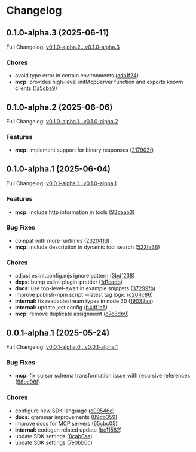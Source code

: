 # Changelog

## 0.1.0-alpha.3 (2025-06-11)

Full Changelog: [v0.1.0-alpha.2...v0.1.0-alpha.3](https://github.com/Romamo/instantly2/compare/v0.1.0-alpha.2...v0.1.0-alpha.3)

### Chores

* avoid type error in certain environments ([ada1f24](https://github.com/Romamo/instantly2/commit/ada1f24c036528d32e4641d9cdbc6530e357fdb4))
* **mcp:** provides high-level initMcpServer function and exports known clients ([1a5cba9](https://github.com/Romamo/instantly2/commit/1a5cba99fa82e7e75c9123f312fae93666d6cbe2))

## 0.1.0-alpha.2 (2025-06-06)

Full Changelog: [v0.1.0-alpha.1...v0.1.0-alpha.2](https://github.com/Romamo/instantly2/compare/v0.1.0-alpha.1...v0.1.0-alpha.2)

### Features

* **mcp:** implement support for binary responses ([217903f](https://github.com/Romamo/instantly2/commit/217903f3e1f85bf0410be198e0761e144627618b))

## 0.1.0-alpha.1 (2025-06-04)

Full Changelog: [v0.0.1-alpha.1...v0.1.0-alpha.1](https://github.com/Romamo/instantly2/compare/v0.0.1-alpha.1...v0.1.0-alpha.1)

### Features

* **mcp:** include http information in tools ([93daab3](https://github.com/Romamo/instantly2/commit/93daab3098bfb01ae8ac10a156f3166dfb8124e5))


### Bug Fixes

* compat with more runtimes ([232041d](https://github.com/Romamo/instantly2/commit/232041ddc81c01850ab4d768245b018d49f2f1c8))
* **mcp:** include description in dynamic tool search ([522fa36](https://github.com/Romamo/instantly2/commit/522fa362d854b0c09e6015204422b43a674fb758))


### Chores

* adjust eslint.config.mjs ignore pattern ([3bdf238](https://github.com/Romamo/instantly2/commit/3bdf2388d5446a583733e072b81be837332cb407))
* **deps:** bump eslint-plugin-prettier ([1d1cadb](https://github.com/Romamo/instantly2/commit/1d1cadb0db1cc8e4e00cf545fc0a0cfb636e4af0))
* **docs:** use top-level-await in example snippets ([37299fb](https://github.com/Romamo/instantly2/commit/37299fb572d2b46fd562683f2538fe403027ecf4))
* improve publish-npm script --latest tag logic ([c204c86](https://github.com/Romamo/instantly2/commit/c204c8633a471045eb34a3cd40fb0953a699e891))
* **internal:** fix readablestream types in node 20 ([19032aa](https://github.com/Romamo/instantly2/commit/19032aa34ff641503e8518db7c955e5b3e626885))
* **internal:** update jest config ([b4df1a5](https://github.com/Romamo/instantly2/commit/b4df1a59408aee7137ca0ba1a1f392f5eaa46df9))
* **mcp:** remove duplicate assignment ([d7c3db9](https://github.com/Romamo/instantly2/commit/d7c3db9393b72ad192dc788e0684f44795cab2d3))

## 0.0.1-alpha.1 (2025-05-24)

Full Changelog: [v0.0.1-alpha.0...v0.0.1-alpha.1](https://github.com/Romamo/instantly2/compare/v0.0.1-alpha.0...v0.0.1-alpha.1)

### Bug Fixes

* **mcp:** fix cursor schema transformation issue with recursive references ([98bc06f](https://github.com/Romamo/instantly2/commit/98bc06fedc1ecb1f7ec30e81b6037c604ac061e6))


### Chores

* configure new SDK language ([e09546d](https://github.com/Romamo/instantly2/commit/e09546d64d2249fb26a0a1cb4ebb3b5b5a933ae6))
* **docs:** grammar improvements ([89db359](https://github.com/Romamo/instantly2/commit/89db35963008f79f5ae10f58863d468c956bf565))
* improve docs for MCP servers ([65cbc05](https://github.com/Romamo/instantly2/commit/65cbc0535200b47a8a1de011d07623b416c4dd12))
* **internal:** codegen related update ([bc11582](https://github.com/Romamo/instantly2/commit/bc115820168b1801f84f66be7a3e207cf0591c2c))
* update SDK settings ([8cab0aa](https://github.com/Romamo/instantly2/commit/8cab0aaa63ac367b631ae18b72cba72d4e3cfa3d))
* update SDK settings ([7e0bb0c](https://github.com/Romamo/instantly2/commit/7e0bb0c11d31a7fd954b89842f63b342d5374d8c))
